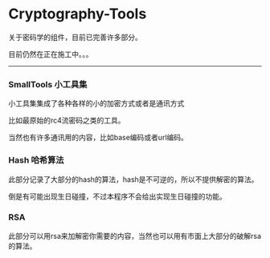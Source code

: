 # Cryptography-Tools
关于密码学的组件，目前已完善许多部分。

目前仍然在正在施工中。。。

------

### SmallTools 小工具集

小工具集集成了各种各样的小的加密方式或者是通讯方式

比如最原始的rc4流密码之类的工具。

当然也有许多通讯用的内容，比如base编码或者url编码。



### Hash 哈希算法

此部分记录了大部分的hash的算法，hash是不可逆的，所以不提供解密的算法。

倒是有可能出现生日碰撞，不过本程序不会给出实现生日碰撞的功能。



### RSA

此部分可以用rsa来加解密你需要的内容，当然也可以用有市面上大部分的破解rsa的算法。